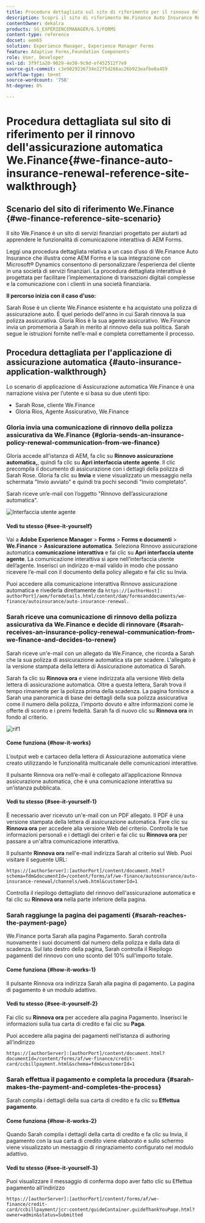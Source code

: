 ```yaml
---
title: Procedura dettagliata sul sito di riferimento per il rinnovo dell'assicurazione automatica We.Finance
description: Scopri il sito di riferimento We.Finance Auto Insurance Renewal con una procedura dettagliata.
contentOwner: dekalra
products: SG_EXPERIENCEMANAGER/6.5/FORMS
content-type: reference
docset: aem65
solution: Experience Manager, Experience Manager Forms
feature: Adaptive Forms,Foundation Components
role: User, Developer
exl-id: 3f9f1a20-9029-4e30-9c9d-ef452512f7e9
source-git-commit: c3e9029236734e22f5d266ac26b923eafbe0a459
workflow-type: tm+mt
source-wordcount: '758'
ht-degree: 0%

---
```


# Procedura dettagliata sul sito di riferimento per il rinnovo dell&#39;assicurazione automatica We.Finance{#we-finance-auto-insurance-renewal-reference-site-walkthrough}

## Scenario del sito di riferimento We.Finance  {#we-finance-reference-site-scenario}

Il sito We.Finance è un sito di servizi finanziari progettato per aiutarti ad apprendere le funzionalità di comunicazione interattiva di AEM Forms.

Leggi una procedura dettagliata relativa a un caso d’uso di We.Finance Auto Insurance che illustra come AEM Forms e la sua integrazione con Microsoft® Dynamics consentono di personalizzare l’esperienza del cliente in una società di servizi finanziari. La procedura dettagliata interattiva è progettata per facilitare l’implementazione di transazioni digitali complesse e la comunicazione con i clienti in una società finanziaria.

**Il percorso inizia con il caso d&#39;uso:**

Sarah Rose è un cliente We.Finance esistente e ha acquistato una polizza di assicurazione auto. È quel periodo dell&#39;anno in cui Sarah rinnova la sua polizza assicurativa. Gloria Rios è la sua agente assicurativo. We.Finance invia un promemoria a Sarah in merito al rinnovo della sua politica. Sarah segue le istruzioni fornite nell’e-mail e completa correttamente il processo.

## Procedura dettagliata per l&#39;applicazione di assicurazione automatica {#auto-insurance-application-walkthrough}

Lo scenario di applicazione di Assicurazione automatica We.Finance è una narrazione visiva per l’utente e si basa su due utenti tipo:

* Sarah Rose, cliente We.Finance
* Gloria Rios, Agente Assicurativo, We.Finance

### Gloria invia una comunicazione di rinnovo della polizza assicurativa da We.Finance {#gloria-sends-an-insurance-policy-renewal-communication-from-we-finance}

Gloria accede all&#39;istanza di AEM, fa clic su **Rinnovo assicurazione automatica,**, quindi fa clic su **Apri interfaccia utente agente**. Il clic precompila il documento di assicurazione con i dettagli della polizza di Sarah Rose. Gloria fa clic su **Invia** e viene visualizzato un messaggio nella schermata &quot;Invio avviato&quot; e quindi tra pochi secondi &quot;Invio completato&quot;.

Sarah riceve un’e-mail con l’oggetto &quot;Rinnovo dell’assicurazione automatica&quot;.

![Interfaccia utente agente](assets/agent_ui_email_new.png)

#### Vedi tu stesso {#see-it-yourself}

Vai a **Adobe Experience Manager** > **Forms** > **Forms e documenti** > **We.Finance** > **Assicurazione automatica**. Seleziona Rinnovo assicurazione automatica **comunicazione interattiva** e fai clic su **Apri interfaccia utente agente**. La comunicazione interattiva si apre nell’interfaccia utente dell’agente. Inserisci un indirizzo e-mail valido in modo che possano ricevere l’e-mail con il documento della policy allegato e fai clic su Invia.

Puoi accedere alla comunicazione interattiva Rinnovo assicurazione automatica e rivederla direttamente da `https://[authorHost]: authorPort]/aem/formdetails.html/content/dam/formsanddocuments/we-finance/autoinsurance/auto-insurance-renewal.`

### Sarah riceve una comunicazione di rinnovo della polizza assicurativa da We.Finance e decide di rinnovare {#sarah-receives-an-insurance-policy-renewal-communication-from-we-finance-and-decides-to-renew}

Sarah riceve un&#39;e-mail con un allegato da We.Finance, che ricorda a Sarah che la sua polizza di assicurazione automatica sta per scadere. L&#39;allegato è la versione stampata della lettera di Assicurazione automatica di Sarah.

Sarah fa clic su **Rinnova ora** e viene indirizzata alla versione Web della lettera di assicurazione automatica. Oltre a questa lettera, Sarah trova il tempo rimanente per la polizza prima della scadenza. La pagina fornisce a Sarah una panoramica di base dei dettagli della sua polizza assicurativa come il numero della polizza, l’importo dovuto e altre informazioni come le offerte di sconto e i premi fedeltà. Sarah fa di nuovo clic su **Rinnova ora** in fondo al criterio.

![rif1](assets/ref1.png)

#### Come funziona {#how-it-works}

L’output web e cartaceo della lettera di Assicurazione automatica viene creato utilizzando le funzionalità multicanale delle comunicazioni interattive.

Il pulsante Rinnova ora nell’e-mail è collegato all’applicazione Rinnova assicurazione automatica, che è una comunicazione interattiva su un’istanza pubblicata.

#### Vedi tu stesso {#see-it-yourself-1}

È necessario aver ricevuto un&#39;e-mail con un PDF allegato. Il PDF è una versione stampata della lettera di assicurazione automatica. Fare clic su **Rinnova ora** per accedere alla versione Web del criterio. Controlla le tue informazioni personali e i dettagli dei criteri e fai clic su **Rinnova ora** per passare a un&#39;altra comunicazione interattiva.

Il pulsante **Rinnova ora** nell&#39;e-mail indirizza Sarah al criterio sul Web. Puoi visitare il seguente URL:

`https://[authorServer]:[authorPort]/content/document.html?schema=fdm&documentId=/content/forms/af/we-finance/autoinsurance/auto-insurance-renewal/channels/web.html&customerId=1`

Controlla il riepilogo dettagliato del rinnovo dell&#39;assicurazione automatica e fai clic su **Rinnova ora** nella parte inferiore della pagina.

### Sarah raggiunge la pagina dei pagamenti {#sarah-reaches-the-payment-page}

We.Finance porta Sarah alla pagina Pagamento. Sarah controlla nuovamente i suoi documenti dal numero della polizza e dalla data di scadenza. Sul lato destro della pagina, Sarah controlla il Riepilogo pagamenti del rinnovo con uno sconto del 10% sull’importo totale.

#### Come funziona {#how-it-works-1}

Il pulsante Rinnova ora indirizza Sarah alla pagina di pagamento. La pagina di pagamento è un modulo adattivo.

#### Vedi tu stesso {#see-it-yourself-2}

Fai clic su **Rinnova ora** per accedere alla pagina Pagamento. Inserisci le informazioni sulla tua carta di credito e fai clic su **Paga**.

Puoi accedere alla pagina dei pagamenti nell’istanza di authoring all’indirizzo

`https://[authorServer]:[authorPort]/content/document.html?documentId=/content/forms/af/we-finance/credit-card/ccbillpayment.html&schema=fdm&customerId=1`

### Sarah effettua il pagamento e completa la procedura {#sarah-makes-the-payment-and-completes-the-process}

Sarah compila i dettagli della sua carta di credito e fa clic su **Effettua pagamento**.

#### Come funziona {#how-it-works-2}

Quando Sarah compila i dettagli della carta di credito e fa clic su Invia, il pagamento con la sua carta di credito viene elaborato e sullo schermo viene visualizzato un messaggio di ringraziamento configurato nel modulo adattivo.

#### Vedi tu stesso {#see-it-yourself-3}

Puoi visualizzare il messaggio di conferma dopo aver fatto clic su Effettua pagamento all’indirizzo

`https://[authorServer]:[authorPort]/content/forms/af/we-finance/credit-card/ccbillpayment/jcr:content/guideContainer.guideThankYouPage.html?owner=admin&status=Submitted`
